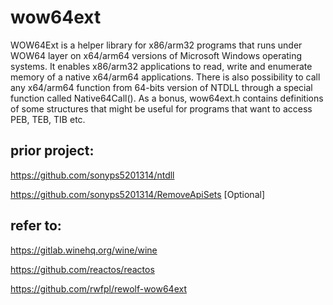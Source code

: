 # wow64ext
WOW64Ext is a helper library for x86/arm32 programs that runs under WOW64 layer on x64/arm64 versions of Microsoft Windows operating systems. It enables x86/arm32 applications to read, write and enumerate memory of a native x64/arm64 applications. There is also possibility to call any x64/arm64 function from 64-bits version of NTDLL through a special function called Native64Call(). As a bonus, wow64ext.h contains definitions of some structures that might be useful for programs that want to access PEB, TEB, TIB etc.

## prior project:
https://github.com/sonyps5201314/ntdll

https://github.com/sonyps5201314/RemoveApiSets [Optional]

## refer to:
https://gitlab.winehq.org/wine/wine

https://github.com/reactos/reactos

https://github.com/rwfpl/rewolf-wow64ext
